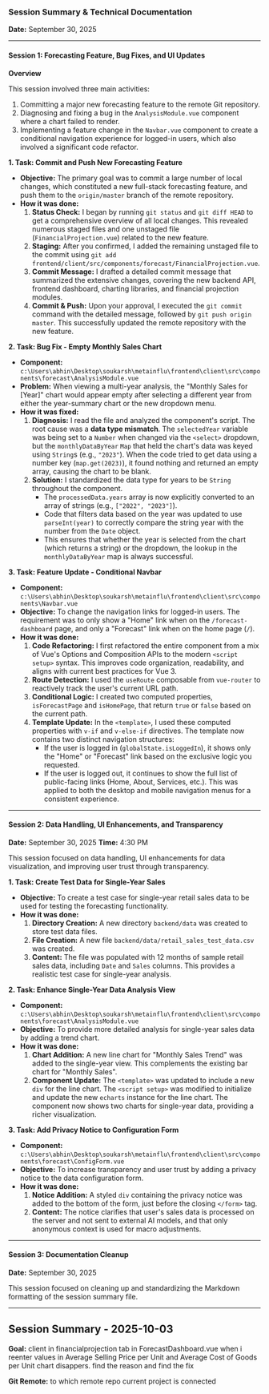 ### **Session Summary & Technical Documentation**

**Date:** September 30, 2025

---

#### **Session 1: Forecasting Feature, Bug Fixes, and UI Updates**

**Overview**

This session involved three main activities:
1.  Committing a major new forecasting feature to the remote Git repository.
2.  Diagnosing and fixing a bug in the `AnalysisModule.vue` component where a chart failed to render.
3.  Implementing a feature change in the `Navbar.vue` component to create a conditional navigation experience for logged-in users, which also involved a significant code refactor.

**1. Task: Commit and Push New Forecasting Feature**

-   **Objective:** The primary goal was to commit a large number of local changes, which constituted a new full-stack forecasting feature, and push them to the `origin/master` branch of the remote repository.
-   **How it was done:**
    1.  **Status Check:** I began by running `git status` and `git diff HEAD` to get a comprehensive overview of all local changes. This revealed numerous staged files and one unstaged file (`FinancialProjection.vue`) related to the new feature.
    2.  **Staging:** After you confirmed, I added the remaining unstaged file to the commit using `git add frontend/client/src/components/forecast/FinancialProjection.vue`.
    3.  **Commit Message:** I drafted a detailed commit message that summarized the extensive changes, covering the new backend API, frontend dashboard, charting libraries, and financial projection modules.
    4.  **Commit & Push:** Upon your approval, I executed the `git commit` command with the detailed message, followed by `git push origin master`. This successfully updated the remote repository with the new feature.

**2. Task: Bug Fix - Empty Monthly Sales Chart**

-   **Component:** `c:\Users\abhin\Desktop\soukarsh\metainflu\frontend\client\src\components\forecast\AnalysisModule.vue`
-   **Problem:** When viewing a multi-year analysis, the "Monthly Sales for [Year]" chart would appear empty after selecting a different year from either the year-summary chart or the new dropdown menu.
-   **How it was fixed:**
    1.  **Diagnosis:** I read the file and analyzed the component's script. The root cause was a **data type mismatch**. The `selectedYear` variable was being set to a `Number` when changed via the `<select>` dropdown, but the `monthlyDataByYear` `Map` that held the chart's data was keyed using `String`s (e.g., `"2023"`). When the code tried to get data using a number key (`map.get(2023)`), it found nothing and returned an empty array, causing the chart to be blank.
    2.  **Solution:** I standardized the data type for years to be `String` throughout the component.
        -   The `processedData.years` array is now explicitly converted to an array of strings (e.g., `["2022", "2023"]`).
        -   Code that filters data based on the year was updated to use `parseInt(year)` to correctly compare the string year with the number from the `Date` object.
        -   This ensures that whether the year is selected from the chart (which returns a string) or the dropdown, the lookup in the `monthlyDataByYear` map is always successful.

**3. Task: Feature Update - Conditional Navbar**

-   **Component:** `c:\Users\abhin\Desktop\soukarsh\metainflu\frontend\client\src\components\Navbar.vue`
-   **Objective:** To change the navigation links for logged-in users. The requirement was to only show a "Home" link when on the `/forecast-dashboard` page, and only a "Forecast" link when on the home page (`/`).
-   **How it was done:**
    1.  **Code Refactoring:** I first refactored the entire component from a mix of Vue's Options and Composition APIs to the modern `<script setup>` syntax. This improves code organization, readability, and aligns with current best practices for Vue 3.
    2.  **Route Detection:** I used the `useRoute` composable from `vue-router` to reactively track the user's current URL path.
    3.  **Conditional Logic:** I created two computed properties, `isForecastPage` and `isHomePage`, that return `true` or `false` based on the current path.
    4.  **Template Update:** In the `<template>`, I used these computed properties with `v-if` and `v-else-if` directives. The template now contains two distinct navigation structures:
        -   If the user is logged in (`globalState.isLoggedIn`), it shows only the "Home" or "Forecast" link based on the exclusive logic you requested.
        -   If the user is logged out, it continues to show the full list of public-facing links (Home, About, Services, etc.).
    This was applied to both the desktop and mobile navigation menus for a consistent experience.

---

#### **Session 2: Data Handling, UI Enhancements, and Transparency**

**Date:** September 30, 2025
**Time:** 4:30 PM

This session focused on data handling, UI enhancements for data visualization, and improving user trust through transparency.

**1. Task: Create Test Data for Single-Year Sales**

-   **Objective:** To create a test case for single-year retail sales data to be used for testing the forecasting functionality.
-   **How it was done:**
    1.  **Directory Creation:** A new directory `backend/data` was created to store test data files.
    2.  **File Creation:** A new file `backend/data/retail_sales_test_data.csv` was created.
    3.  **Content:** The file was populated with 12 months of sample retail sales data, including `Date` and `Sales` columns. This provides a realistic test case for single-year analysis.

**2. Task: Enhance Single-Year Data Analysis View**

-   **Component:** `c:\Users\abhin\Desktop\soukarsh\metainflu\frontend\client\src\components\forecast\AnalysisModule.vue`
-   **Objective:** To provide more detailed analysis for single-year sales data by adding a trend chart.
-   **How it was done:**
    1.  **Chart Addition:** A new line chart for "Monthly Sales Trend" was added to the single-year view. This complements the existing bar chart for "Monthly Sales".
    2.  **Component Update:** The `<template>` was updated to include a new `div` for the line chart. The `<script setup>` was modified to initialize and update the new `echarts` instance for the line chart. The component now shows two charts for single-year data, providing a richer visualization.

**3. Task: Add Privacy Notice to Configuration Form**

-   **Component:** `c:\Users\abhin\Desktop\soukarsh\metainflu\frontend\client\src\components\forecast\ConfigForm.vue`
-   **Objective:** To increase transparency and user trust by adding a privacy notice to the data configuration form.
-   **How it was done:**
    1.  **Notice Addition:** A styled `div` containing the privacy notice was added to the bottom of the form, just before the closing `</form>` tag.
    2.  **Content:** The notice clarifies that user's sales data is processed on the server and not sent to external AI models, and that only anonymous context is used for macro adjustments.

---
#### **Session 3: Documentation Cleanup**

**Date:** September 30, 2025

This session focused on cleaning up and standardizing the Markdown formatting of the session summary file.

---
## Session Summary - 2025-10-03

**Goal:** client in financialprojection tab in ForecastDashboard.vue when i reenter values in Average Selling Price per Unit and Average Cost of Goods per Unit chart disappers. find the reason and find the fix

**Git Remote:** to which remote repo current project is connected
